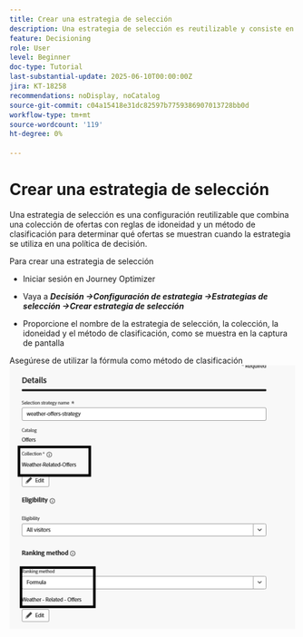 ```yaml
---
title: Crear una estrategia de selección
description: Una estrategia de selección es reutilizable y consiste en una colección asociada con una restricción de elegibilidad y un método de clasificación para determinar las ofertas que se mostrarán cuando se seleccionen en una política de decisión.
feature: Decisioning
role: User
level: Beginner
doc-type: Tutorial
last-substantial-update: 2025-06-10T00:00:00Z
jira: KT-18258
recommendations: noDisplay, noCatalog
source-git-commit: c04a15418e31dc82597b7759386907013728bb0d
workflow-type: tm+mt
source-wordcount: '119'
ht-degree: 0%

---
```


# Crear una estrategia de selección

Una estrategia de selección es una configuración reutilizable que combina una colección de ofertas con reglas de idoneidad y un método de clasificación para determinar qué ofertas se muestran cuando la estrategia se utiliza en una política de decisión.

Para crear una estrategia de selección

* Iniciar sesión en Journey Optimizer

* Vaya a _&#x200B;**Decisión ->Configuración de estrategia ->Estrategias de selección ->Crear estrategia de selección**&#x200B;_

* Proporcione el nombre de la estrategia de selección, la colección, la idoneidad y el método de clasificación, como se muestra en la captura de pantalla


Asegúrese de utilizar la fórmula como método de clasificación
![estrategia de selección](assets/selection-strategy.png)
